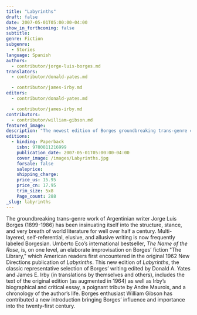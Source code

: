 ```yaml
---
title: "Labyrinths"
draft: false
date: 2007-05-01T05:00:00-04:00
show_in_forthcoming: false
subtitle:
genre: Fiction
subgenre:
  - Stories
language: Spanish
authors:
  - contributor/jorge-luis-borges.md
translators:
  - contributor/donald-yates.md

  - contributor/james-irby.md
editors:
  - contributor/donald-yates.md

  - contributor/james-irby.md
contributors:
  - contributor/william-gibson.md
featured_image:
description: "The newest edition of Borges groundbreaking trans-genre collection of short stories "
editions:
  - binding: Paperback
    isbn: 9780811216999
    publication_date: 2007-05-01T05:00:00-04:00
    cover_image: /images/Labyrinths.jpg
    forsale: false
    saleprice:
    shipping_charge:
    price_us: 15.95
    price_cn: 17.95
    trim_size: 5x8
    Page_count: 288
_slug: labyrinths
---
```


The groundbreaking trans-genre work of Argentinian writer Jorge Luis Borges (1899-1986) has been insinuating itself into the structure, stance, and very breath of world literature for well over half a century. Multi-layered, self-referential, elusive, and allusive writing is now frequently labeled Borgesian. Umberto Eco’s international bestseller, _The Name of the Rose_, is, on one level, an elaborate improvisation on Borges’ fiction "The Library," which American readers first encountered in the original 1962 New Directions publication of _Labyrinths_. This new edition of _Labyrinths_, the classic representative selection of Borges’ writing edited by Donald A. Yates and James E. Irby (in translations by themselves and others), includes the text of the original edition (as augmented in 1964) as well as Irby’s biographical and critical essay, a poignant tribute by Andre Maurois, and a chronology of the author’s life. Borges enthusiast William Gibson has contributed a new introduction bringing Borges’ influence and importance into the twenty-first century.

